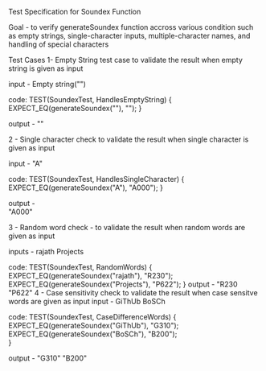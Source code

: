 Test Specification for Soundex Function

Goal - to verify generateSoundex function accross various condition such as empty strings, single-character inputs, multiple-character names, and handling of special characters

Test Cases
1- Empty String test case 
to validate the result when empty string is given as input

input - Empty string("")

code:
TEST(SoundexTest, HandlesEmptyString) {
    EXPECT_EQ(generateSoundex(""), "");
}

output - ""

2 - Single character check 
to validate the result when single character is given as input

input - "A"

code:
TEST(SoundexTest, HandlesSingleCharacter) {
    EXPECT_EQ(generateSoundex("A"), "A000");
}

output -      
"A000"


3 - Random word check - 
to validate the result when random words are given as input 

inputs -    rajath
            Projects

code:
TEST(SoundexTest, RandomWords) {
    EXPECT_EQ(generateSoundex("rajath"), "R230");
    EXPECT_EQ(generateSoundex("Projects"), "P622");
}
output - 
"R230
"P622"
4 - Case sensitivity check 
to validate the result when case sensitve words are given as input 
input - GiThUb
        BoSCh

code:
TEST(SoundexTest, CaseDifferenceWords) {
    EXPECT_EQ(generateSoundex("GiThUb"), "G310");   
    EXPECT_EQ(generateSoundex("BoSCh"), "B200");   
}

output - "G310"
          "B200"

